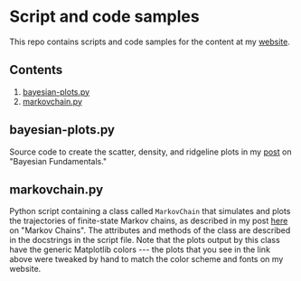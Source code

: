 # Script and code samples

This repo contains scripts and code samples for the content at my [website](https://mml.johnmyersmath.com).

## Contents

1. [bayesian-plots.py](##bayesian-plotspy)
2. [markovchain.py](##markovchainpy)

## bayesian-plots.py

Source code to create the scatter, density, and ridgeline plots in my [post](https://mml.johnmyersmath.com/probabilistic%20programming/2022/12/28/pp1.html) on "Bayesian Fundamentals."

## markovchain.py

Python script containing a class called `MarkovChain` that simulates and plots the trajectories of finite-state Markov chains, as described in my post [here](https://mml.johnmyersmath.com/probabilistic%20programming/2022/12/28/pp1.html) on "Markov Chains". The attributes and methods of the class are described in the docstrings in the script file. Note that the plots output by this class have the generic Matplotlib colors --- the plots that you see in the link above were tweaked by hand to match the color scheme and fonts on my website.